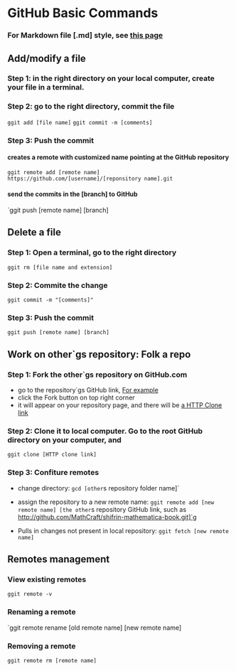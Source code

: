GitHub Basic Commands
====

### For Markdown file [.md] style, see [this page](http://support.iawriter.com/help/kb/general-questions/markdown-syntax-reference-guide)

## Add/modify a file

### Step 1: in the right directory on your local computer, create your file in a terminal.

### Step 2: go to the right directory, commit the file

`ggit add [file name]`
`ggit commit -m [comments]`

### Step 3: Push the commit

#### creates a remote with customized name pointing at the GitHub repository

`ggit remote add [remote name] https://github.com/[username]/[reponsitory name].git`

#### send the commits in the [branch] to GitHub

`ggit push [remote name] [branch]

## Delete a file

### Step 1: Open a terminal, go to the right directory 

`ggit rm [file name and extension]`

### Step 2: Commite the change

`ggit commit -m "[comments]"`

### Step 3: Push the commit

`ggit push [remote name] [branch]`

## Work on other`gs repository: Folk a repo

### Step 1: Fork the other`gs repository on GitHub.com 

* go to the repository`gs GitHub link, [For example](https://github.com/MathCraft/shifrin-mathematica-book)
* click the Fork button on top right corner
* it will appear on your repository page, and there will be [a HTTP Clone link](https://github.com/mathcraftdlou/shifrin-mathematica-book)

### Step 2: Clone it to local computer. Go to the root GitHub directory on your computer, and

`ggit clone [HTTP clone link]`

### Step 3: Confiture remotes

* change directory: 
`gcd [other`s repository folder name]`

* assign the repository to a new remote name:
`ggit remote add [new remote name] [the other`s repository GitHub link, such as 
 http://github.com/MathCraft/shifrin-mathematica-book.git]`g

* Pulls in changes not present in local repository:
`ggit fetch [new remote name]`

## Remotes management

### View existing remotes
`ggit remote -v`

### Renaming a remote
`ggit remote rename [old remote name] [new remote name]

### Removing a remote
`ggit remote rm [remote name]`



 
